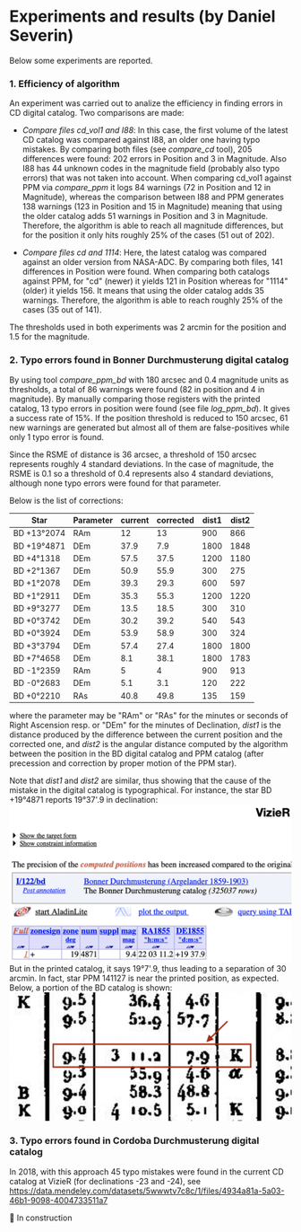 # Experiments and results (by Daniel Severin)

Below some experiments are reported.

### 1. Efficiency of algorithm

An experiment was carried out to analize the efficiency in finding errors in CD digital catalog. Two comparisons are made:

- *Compare files cd_vol1 and I88*: In this case, the first volume of the latest CD catalog was compared against I88, an older one having typo mistakes. By comparing both files (see *compare_cd* tool), 205 differences were found: 202 errors in Position and 3 in Magnitude. Also I88 has 44 unknown codes in the magnitude field (probably also typo errors) that was not taken into account. When comparing cd_vol1 against PPM via *compare_ppm* it logs 84 warnings (72 in Position and 12 in Magnitude), whereas the comparison between I88 and PPM generates 138 warnings (123 in Position and 15 in Magnitude) meaning that using the older catalog adds 51 warnings in Position and 3 in Magnitude. Therefore, the algorithm is able to reach all magnitude differences, but for the position it only hits roughly 25% of the cases (51 out of 202).

- *Compare files cd and 1114*: Here, the latest catalog was compared against an older version from NASA-ADC. By comparing both files, 141 differences in Position were found. When comparing both catalogs against PPM, for "cd" (newer) it yields 121 in Position whereas for "1114" (older) it yields 156. It means that using the older catalog adds 35 warnings. Therefore, the algorithm is able to reach roughly 25% of the cases (35 out of 141).

The thresholds used in both experiments was 2 arcmin for the position and 1.5 for the magnitude.

### 2. Typo errors found in Bonner Durchmusterung digital catalog

By using tool *compare_ppm_bd* with 180 arcsec and 0.4 magnitude units as thresholds, a total of 86 warnings were found (82 in position and 4 in magnitude). By manually comparing those registers with the printed catalog, 13 typo errors in position were found (see file *log_ppm_bd*). It gives a success rate of 15%. If the position threshold is reduced to 150 arcsec, 61 new warnings are generated but almost all of them are false-positives while only 1 typo error is found.

Since the RSME of distance is 36 arcsec, a threshold of 150 arcsec represents roughly 4 standard deviations. In the case of magnitude, the RSME is 0.1 so a threshold of 0.4 represents also 4 standard deviations, although none typo errors were found for that parameter.

Below is the list of corrections:

| Star | Parameter | current | corrected | dist1 | dist2 |
| --- | --- | --- | --- | --- | --- |
| BD +13°2074 | RAm | 12 | 13 | 900 | 866 |
| BD +19°4871 | DEm | 37.9 | 7.9 | 1800 | 1848 |
| BD +4°1318 | DEm | 57.5 | 37.5 | 1200 | 1180 |
| BD +2°1367 | DEm | 50.9 | 55.9 | 300 | 275 |
| BD +1°2078 | DEm | 39.3 | 29.3 | 600 | 597 |
| BD +1°2911 | DEm | 35.3 | 55.3 | 1200 | 1220 |
| BD +9°3277 | DEm | 13.5 | 18.5 | 300 | 310 |
| BD +0°3742 | DEm | 30.2 | 39.2 | 540 | 543 |
| BD +0°3924 | DEm | 53.9 | 58.9 | 300 | 324 |
| BD +3°3794 | DEm | 57.4 | 27.4 | 1800 | 1800 |
| BD +7°4658 | DEm | 8.1 | 38.1 | 1800 | 1783 |
| BD -1°2359 | RAm | 5 | 4 | 900 | 913 |
| BD -0°2683 | DEm | 5.1 | 3.1 | 120 | 222 |
| BD +0°2210 | RAs | 40.8 | 49.8 | 135 | 159 |

where the parameter may be "RAm" or "RAs" for the minutes or seconds of Right Ascension resp. or "DEm" for the minutes of Declination, *dist1* is the distance produced by the difference between the current position and the corrected one, and *dist2* is the angular distance computed by the algorithm between the position in the BD digital catalog and PPM catalog (after precession and correction by proper motion of the PPM star).

Note that *dist1* and *dist2* are similar, thus showing that the cause of the mistake in the digital catalog is typographical.
For instance, the star BD +19°4871 reports 19°37'.9 in declination: 
![Alt text](VizieR.png?raw=true "Digital catalog")
But in the printed catalog, it says 19°7'.9, thus leading to a separation of 30 arcmin. In fact, star PPM 141127 is near the printed position, as expected. Below, a portion of the BD catalog is shown:
![Alt text](bd.png?raw=true "Printed catalog")

### 3. Typo errors found in Cordoba Durchmusterung digital catalog

In 2018, with this approach 45 typo mistakes were found in the current CD catalog at VizieR (for declinations -23 and -24), see https://data.mendeley.com/datasets/5wwwtv7c8c/1/files/4934a81a-5a03-46b1-9098-4004733511a7



🚧 In construction
